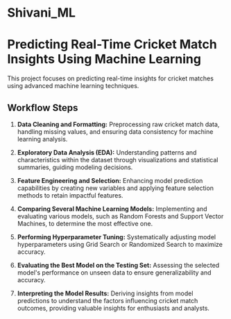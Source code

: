 # Shivani_ML

# Predicting Real-Time Cricket Match Insights Using Machine Learning

This project focuses on predicting real-time insights for cricket matches using advanced machine learning techniques.

## Workflow Steps

1. **Data Cleaning and Formatting:** Preprocessing raw cricket match data, handling missing values, and ensuring data consistency for machine learning analysis.

2. **Exploratory Data Analysis (EDA):** Understanding patterns and characteristics within the dataset through visualizations and statistical summaries, guiding modeling decisions.

3. **Feature Engineering and Selection:** Enhancing model prediction capabilities by creating new variables and applying feature selection methods to retain impactful features.

4. **Comparing Several Machine Learning Models:** Implementing and evaluating various models, such as Random Forests and Support Vector Machines, to determine the most effective one.

5. **Performing Hyperparameter Tuning:** Systematically adjusting model hyperparameters using Grid Search or Randomized Search to maximize accuracy.

6. **Evaluating the Best Model on the Testing Set:** Assessing the selected model's performance on unseen data to ensure generalizability and accuracy.

7. **Interpreting the Model Results:** Deriving insights from model predictions to understand the factors influencing cricket match outcomes, providing valuable insights for enthusiasts and analysts.


